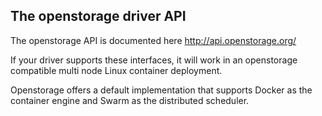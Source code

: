 ## The openstorage driver API

The openstorage API is documented here http://api.openstorage.org/

If your driver supports these interfaces, it will work in an openstorage compatible multi node Linux container deployment.

Openstorage offers a default implementation that supports Docker as the container engine and Swarm as the distributed scheduler.
